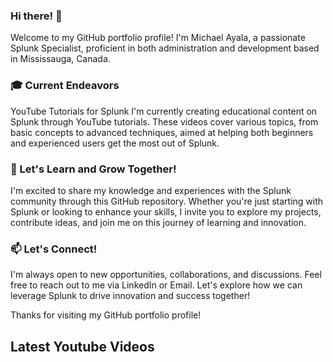 ### Hi there! 👋

Welcome to my GitHub portfolio profile! I'm Michael Ayala, a passionate Splunk Specialist, proficient in both administration and development based in Mississauga, Canada.

### 🎓 Current Endeavors <br>
YouTube Tutorials for Splunk
I'm currently creating educational content on Splunk through YouTube tutorials. These videos cover various topics, from basic concepts to advanced techniques, aimed at helping both beginners and experienced users get the most out of Splunk.

### 🌱 Let's Learn and Grow Together! <br>
I'm excited to share my knowledge and experiences with the Splunk community through this GitHub repository. Whether you're just starting with Splunk or looking to enhance your skills, I invite you to explore my projects, contribute ideas, and join me on this journey of learning and innovation.

### 📫 Let's Connect! <br>
I'm always open to new opportunities, collaborations, and discussions. Feel free to reach out to me via LinkedIn or Email. Let's explore how we can leverage Splunk to drive innovation and success together!

Thanks for visiting my GitHub portfolio profile!

## Latest Youtube Videos

<!-- BEGIN YOUTUBE-CARDS -->

<!-- END YOUTUBE-CARDS -->
